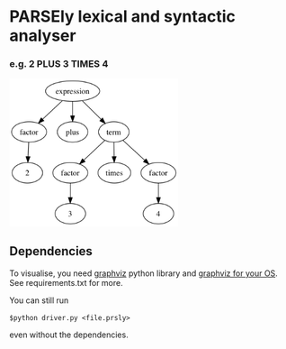 # PARSEly lexical and syntactic analyser

### e.g. 2 PLUS 3 TIMES 4
<img src="samples/parse.png" width="300px"></img>

## Dependencies

To visualise, you need [graphviz](http://graphviz.readthedocs.io/en/stable/manual.html#installation) python library and [graphviz for your OS](http://www.graphviz.org/download/). See requirements.txt for more.

You can still run
```
$python driver.py <file.prsly>
```
even without the dependencies.
